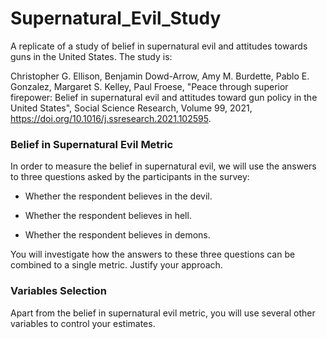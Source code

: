# Supernatural_Evil_Study

A replicate of a study of belief in supernatural evil and attitudes towards guns in the United States. The study is:

Christopher G. Ellison, Benjamin Dowd-Arrow, Amy M. Burdette, Pablo E. Gonzalez, Margaret S. Kelley, Paul Froese,
"Peace through superior firepower: Belief in supernatural evil and attitudes toward gun policy in the United States", Social Science Research, Volume 99, 2021,
https://doi.org/10.1016/j.ssresearch.2021.102595.

### Belief in Supernatural Evil Metric

In order to measure the belief in supernatural evil, we will use the answers to three questions asked by the participants in the survey:

* Whether the respondent believes in the devil.

* Whether the respondent believes in hell.

* Whether the respondent believes in demons.

You will investigate how the answers to these three questions can be combined to a single metric. Justify your approach.

### Variables Selection

Apart from the belief in supernatural evil metric, you will use several other variables to control your estimates.
